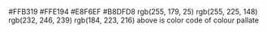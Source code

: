 #FFB319
#FFE194
#E8F6EF
#B8DFD8
rgb(255, 179, 25)
rgb(255, 225, 148)
rgb(232, 246, 239)
rgb(184, 223, 216)
above is color code of colour pallate
